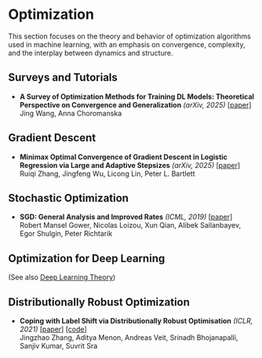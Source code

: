 # Optimization

This section focuses on the theory and behavior of optimization algorithms used in machine learning, with an emphasis on convergence, complexity, and the interplay between dynamics and structure.

## Surveys and Tutorials
+ **A Survey of Optimization Methods for Training DL Models: Theoretical Perspective on Convergence and Generalization** *(arXiv, 2025)* [[paper]](https://arxiv.org/abs/2501.14458)  
  Jing Wang, Anna Choromanska

## Gradient Descent
+ **Minimax Optimal Convergence of Gradient Descent in Logistic Regression via Large and Adaptive Stepsizes** *(arXiv, 2025)* [[paper]](https://arxiv.org/abs/2504.04105)  
  Ruiqi Zhang, Jingfeng Wu, Licong Lin, Peter L. Bartlett


## Stochastic Optimization

+ **SGD: General Analysis and Improved Rates** *(ICML, 2019)* [[paper]](https://arxiv.org/abs/1901.09401)  
  Robert Mansel Gower, Nicolas Loizou, Xun Qian, Alibek Sailanbayev, Egor Shulgin, Peter Richtarik

## Optimization for Deep Learning

(See also [Deep Learning Theory](learning-theory.md#deep-learning-theory))


## Distributionally Robust Optimization
+ **Coping with Label Shift via Distributionally Robust Optimisation** *(ICLR, 2021)* [[paper]](https://arxiv.org/abs/2010.12230) [[code]](https://github.com/ShahryarBQ/DRO)  
  Jingzhao Zhang, Aditya Menon, Andreas Veit, Srinadh Bhojanapalli, Sanjiv Kumar, Suvrit Sra